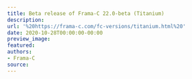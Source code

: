 ```yaml
---
title: Beta release of Frama-C 22.0-beta (Titanium)
description:
url: '%20https://frama-c.com/fc-versions/titanium.html%20'
date: 2020-10-28T00:00:00-00:00
preview_image:
featured:
authors:
- Frama-C
source:
---
```




